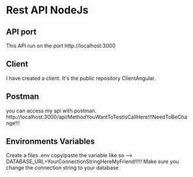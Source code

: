 # Rest API NodeJs
## API port 
This API run on the port http://localhost:3000

## Client 
I have created a client. It's the public repository ClientAngular.

## Postman
you can access my api with postman.
http://localhost:3000/api/MethodYouWantToTestIsCallHere!!!NeedToBeChange!!!

## Environments Variables
Create a files .env copy/paste the variable  like so --> DATABASE_URL=YourConnectionStringHereMyFriend!!!!!
Make sure you change the connection string to your database
